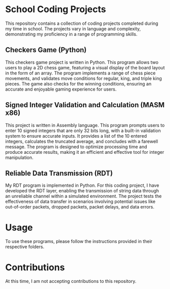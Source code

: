 # School Coding Projects
This repository contains a collection of coding projects completed during my time in school. The projects vary in language and complexity, demonstrating my proficiency in a range of programming skills.

## Checkers Game (Python)
This checkers game project is written in Python. This program allows two users to play a 2D chess game, featuring a visual display of the board layout in the form of an array. The program implements a range of chess piece movements, and validates move conditions for regular, king, and triple king pieces. The game also checks for the winning conditions, ensuring an accurate and enjoyable gaming experience for users.

## Signed Integer Validation and Calculation (MASM x86)
This project is written in Assembly language. This program prompts users to enter 10 signed integers that are only 32 bits long, with a built-in validation system to ensure accurate inputs. It provides a list of the 10 entered integers, calculates the truncated average, and concludes with a farewell message. The program is designed to optimize processing time and produce accurate results, making it an efficient and effective tool for integer manipulation.

## Reliable Data Transmission (RDT)
My RDT program is implemented in Python. For this coding project, I have developed the RDT layer, enabling the transmission of string data through an unreliable channel within a simulated environment. The project tests the effectiveness of data transfer in scenarios involving potential issues like out-of-order packets, dropped packets, packet delays, and data errors.

# Usage
To use these programs, please follow the instructions provided in their respective folders.

# Contributions
At this time, I am not accepting contributions to this repository.
